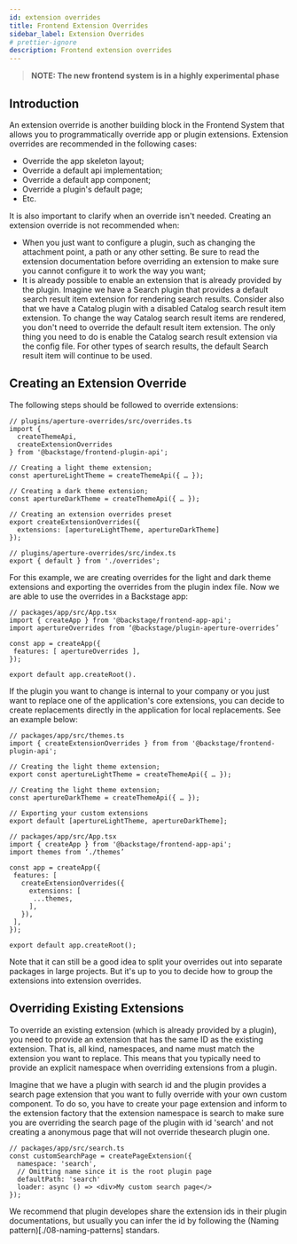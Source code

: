 ```yaml
---
id: extension overrides
title: Frontend Extension Overrides
sidebar_label: Extension Overrides
# prettier-ignore
description: Frontend extension overrides
---
```


> **NOTE: The new frontend system is in a highly experimental phase**

## Introduction

An extension override is another building block in the Frontend System that allows you to programmatically override app or plugin extensions. Extension overrides are recommended in the following cases:

- Override the app skeleton layout;
- Override a default api implementation;
- Override a default app component;
- Override a plugin's default page;
- Etc.

It is also important to clarify when an override isn't needed. Creating an extension override is not recommended when:

- When you just want to configure a plugin, such as changing the attachment point, a path or any other setting. Be sure to read the extension documentation before overriding an extension to make sure you cannot configure it to work the way you want;
- It is already possible to enable an extension that is already provided by the plugin. Imagine we have a Search plugin that provides a default search result item extension for rendering search results. Consider also that we have a Catalog plugin with a disabled Catalog search result item extension. To change the way Catalog search result items are rendered, you don't need to override the default result item extension. The only thing you need to do is enable the Catalog search result extension via the config file. For other types of search results, the default Search result item will continue to be used.

## Creating an Extension Override

The following steps should be followed to override extensions:

```tsx
// plugins/aperture-overrides/src/overrides.ts
import {
  createThemeApi,
  createExtensionOverrides
} from '@backstage/frontend-plugin-api';

// Creating a light theme extension;
const apertureLightTheme = createThemeApi({ … });

// Creating a dark theme extension;
const apertureDarkTheme = createThemeApi({ … });

// Creating an extension overrides preset
export createExtensionOverrides({
  extensions: [apertureLightTheme, apertureDarkTheme]
});

// plugins/aperture-overrides/src/index.ts
export { default } from './overrides';
```

For this example, we are creating overrides for the light and dark theme extensions and exporting the overrides from the plugin index file. Now we are able to use the overrides in a Backstage app:

```tsx
// packages/app/src/App.tsx
import { createApp } from '@backstage/frontend-app-api';
import apertureOverrides from ‘@backstage/plugin-aperture-overrides’

const app = createApp({
 features: [ apertureOverrides ],
});

export default app.createRoot().
```

If the plugin you want to change is internal to your company or you just want to replace one of the application's core extensions, you can decide to create replacements directly in the application for local replacements. See an example below:

```tsx
// packages/app/src/themes.ts
import { createExtensionOverrides } from from '@backstage/frontend-plugin-api';

// Creating the light theme extension;
export const apertureLightTheme = createThemeApi({ … });

// Creating the light theme extension;
const apertureDarkTheme = createThemeApi({ … });

// Exporting your custom extensions
export default [apertureLightTheme, apertureDarkTheme];

// packages/app/src/App.tsx
import { createApp } from '@backstage/frontend-app-api';
import themes from ‘./themes’

const app = createApp({
 features: [
   createExtensionOverrides({
     extensions: [
      ...themes,
     ],
   }),
 ],
});

export default app.createRoot();
```

Note that it can still be a good idea to split your overrides out into separate packages in large projects. But it's up to you to decide how to group the extensions into extension overrides.

## Overriding Existing Extensions

To override an existing extension (which is already provided by a plugin), you need to provide an extension that has the same ID as the existing extension. That is, all kind, namespaces, and name must match the extension you want to replace. This means that you typically need to provide an explicit namespace when overriding extensions from a plugin.

Imagine that we have a plugin with search id and the plugin provides a search page extension that you want to fully override with your own custom component. To do so, you have to create your page extension and inform to the extension factory that the extension namespace is search to make sure you are overriding the search page of the plugin with id 'search' and not creating a anonymous page that will not override thesearch plugin one.

```tsx
// packages/app/src/search.ts
const customSearchPage = createPageExtension({
  namespace: 'search',
  // Omitting name since it is the root plugin page
  defaultPath: 'search'
  loader: async () => <div>My custom search page</>
});
```

We recommend that plugin developes share the extension ids in their plugin documentations, but usually you can infer the id by following the (Naming pattern)[./08-naming-patterns] standars.
